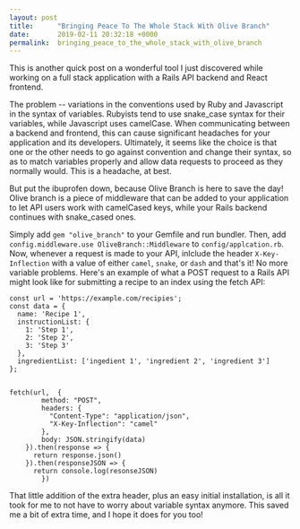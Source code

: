 ```yaml
---
layout: post
title:      "Bringing Peace To The Whole Stack With Olive Branch"
date:       2019-02-11 20:32:18 +0000
permalink:  bringing_peace_to_the_whole_stack_with_olive_branch
---
```



This is another quick post on a wonderful tool I just discovered while working on a full stack application with a Rails API backend and React frontend. 

The problem -- variations in the conventions used by Ruby and Javascript in the syntax of variables. Rubyists tend to use snake_case syntax for their variables, while Javascript uses camelCase. When communicating between a backend and frontend, this can cause significant headaches for your application and its developers. Ultimately, it seems like the choice is that one or the other needs to go against convention and change their syntax, so as to match variables properly and allow data requests to proceed as they normally would. This is a headache, at best.

But put the ibuprofen down, because Olive Branch is here to save the day! Olive branch is a piece of middleware that can be added to your application to let API users work with camelCased keys, while your Rails backend continues with snake_cased ones.

Simply add `gem "olive_branch"` to your Gemfile and run bundler. Then, add `config.middleware.use OliveBranch::Middleware` to `config/applcation.rb`. Now, whenever a request is made to your API, inlclude the header `X-Key-Inflection` with a value of either `camel`, `snake`, or `dash` and that's it! No more variable problems. Here's an example of what a POST request to a Rails API might look like for submitting a recipe to an index using the fetch API:

```
const url = 'https://example.com/recipies';
const data = {
  name: 'Recipe 1',
  instructionList: {
    1: 'Step 1',
    2: 'Step 2',
    3: 'Step 3'
  },
  ingredientList: ['ingedient 1', 'ingredient 2', 'ingredient 3']
};


fetch(url,  {
        method: "POST",
        headers: { 
          "Content-Type": "application/json",
          "X-Key-Inflection": "camel"
        },
        body: JSON.stringify(data)
    }).then(response => {
      return response.json()
    }).then(responseJSON => {
      return console.log(resonseJSON)
		})
```

That little addition of the extra header, plus an easy initial installation, is all it took for me to not have to worry about variable syntax anymore. This saved me a bit of extra time, and I hope it does for you too!



